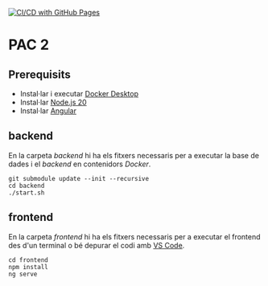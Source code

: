 [![CI/CD with GitHub Pages](https://github.com/rbuj-UOC/M4.256-PAC2/actions/workflows/jekyll.yml/badge.svg)](https://github.com/rbuj-UOC/M4.256-PAC2/actions/workflows/jekyll.yml)
# PAC 2

## Prerequisits
- Instal·lar i executar [Docker Desktop](https://www.docker.com/products/docker-desktop/)
- Instal·lar [Node.js 20](https://nodejs.org/en/download/package-manager/current)
- Instal·lar [Angular](https://angular.dev/tools/cli/setup-local)

## backend
En la carpeta *backend* hi ha els fitxers necessaris per a executar la base de dades i el *backend* en contenidors *Docker*.
```
git submodule update --init --recursive
cd backend
./start.sh
```

## frontend
En la carpeta *frontend* hi ha els fitxers necessaris per a executar el frontend des d'un terminal o bé depurar el codi amb [VS Code](https://code.visualstudio.com/).
```
cd frontend
npm install
ng serve
```
